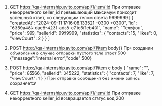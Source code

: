 1. GET https://qa-internship.avito.com/api/1/item/:id
При отправке некорректного seller_id превышающий максимум приходит успешный ответ, со следующим телом ответа
9999999
[
    {
        "createdAt": "2024-09-11 17:16:08.133521 +0300 +0300",
        "id": "6359a483-dae8-4231-adc8-c71c5f1eb401",
        "name": "Телефон",
        "price": 999,
        "sellerId": 9999999,
        "statistics": {
            "contacts": 15,
            "likes": 0,
            "viewCount": 2
        }
    }
]

2. POST https://qa-internship.avito.com/api/1/item  body{}
При создании объявления в случае отправки пустого тела ответ 500
{"message":"internal error","code":500}
 
3. POST https://qa-internship.avito.com/api/1/item c body {
        "name": "",
        "price": 85566,
        "sellerId": 345222,
        "statistics": {
            "contacts": 7,
            "like": 7,
            "viewCount": 1
        }
    }
При отправке сообщения без имени запись сохраняется

4. GET https://qa-internship.avito.com/api/1/item/:id
При отправке некорректного seller_id возвращается статус код 200